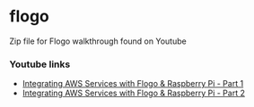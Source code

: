 # flogo
Zip file for Flogo walkthrough found on Youtube

### Youtube links
* [Integrating AWS Services with Flogo & Raspberry Pi - Part 1](https://www.youtube.com/watch?v=eOfdsJVgpz8)
* [Integrating AWS Services with Flogo & Raspberry Pi - Part 2](https://www.youtube.com/watch?v=RR1AlFyYw0c)


